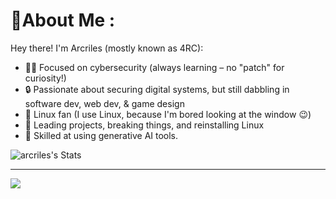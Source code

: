<div align="center">


</div>

# 💫About Me :

Hey there! I'm Arcriles (mostly known as 4RC):

- 👨‍💻 Focused on cybersecurity (always learning – no "patch" for curiosity!)
- 🔒 Passionate about securing digital systems, but still dabbling in software dev, web dev, & game design
- 🐧 Linux fan (I use Linux, because I'm bored looking at the window 😉)
- 🚀 Leading projects, breaking things, and reinstalling Linux
- 🤖 Skilled at using generative AI tools.



![arcriles's Stats](https://github-readme-stats.vercel.app/api?username=arcriles&theme=graywhite&show_icons=true&hide_border=false&count_private=true)


---

[![](https://visitcount.itsvg.in/api?id=arcriles&icon=0&color=12)](https://visitcount.itsvg.in)
